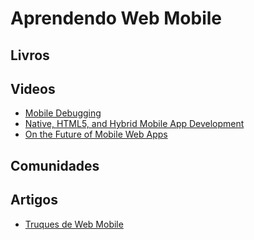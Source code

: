 # Aprendendo Web Mobile

## Livros

## Videos
* [Mobile Debugging](https://speakerdeck.com/rem/mobile-debugging)
* [Native, HTML5, and Hybrid Mobile App Development](http://www.slideshare.net/zzeran/fowa-2012-native-html5-and-hybrid-mobile-app-development-reallife-experiences-eran-zinman)
* [On the Future of Mobile Web Apps](https://speakerdeck.com/sicross/on-the-future-of-mobile-web-apps)

## Comunidades

## Artigos
* [Truques de Web Mobile](http://sergiolopes.org/palestra-mobile-web/#slide-capa)
